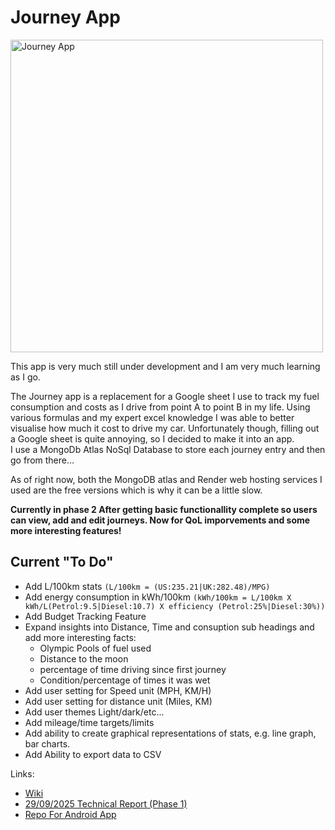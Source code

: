 # Journey App

<img width="500" height="500" alt="Journey App" src="https://github.com/user-attachments/assets/c9ffa46f-bab7-4d75-8865-60bede2d07cc" />

This app is very much still under development and I am very much learning as I go.

The Journey app is a replacement for a Google sheet I use to track my fuel consumption and costs as I drive from point A to point B in my life. Using various formulas and my expert excel knowledge I was able to better visualise how much it cost to drive my car. Unfortunately though, filling out a Google sheet is quite annoying, so I decided to make it into an app.  
I use a MongoDb Atlas NoSql Database to store each journey entry and then go from there…

As of right now, both the MongoDB atlas and Render web hosting services I used are the free versions which is why it can be a little slow.

**Currently in phase 2 After getting basic functionallity complete so users can view, add and edit journeys. Now for QoL imporvements and some more interesting features!**

## Current "To Do"

* Add L/100km stats `(L/100km = (US:235.21|UK:282.48)/MPG)`
* Add energy consumption in kWh/100km `(kWh/100km = L/100km X kWh/L(Petrol:9.5|Diesel:10.7) X efficiency (Petrol:25%|Diesel:30%))`
* Add Budget Tracking Feature
* Expand insights into Distance, Time and consuption sub headings and add more interesting facts:
    * Olympic Pools of fuel used
    * Distance to the moon
    * percentage of time driving since first journey
    * Condition/percentage of times it was wet
* Add user setting for Speed unit (MPH, KM/H)
* Add user setting for distance unit (Miles, KM)
* Add user themes Light/dark/etc...
* Add mileage/time targets/limits
* Add ability to create graphical representations of stats, e.g. line graph, bar charts.
* Add Ability to export data to CSV

Links:

* [Wiki](https://github.com/BONDY25/JourneyApp/wiki)
* [29/09/2025 Technical Report (Phase 1)](https://github.com/BONDY25/JourneyApp/wiki/Journey-App-Technical-Report-V1)
* [Repo For Android App](https://github.com/BONDY25/JourneyAppAndroid)
